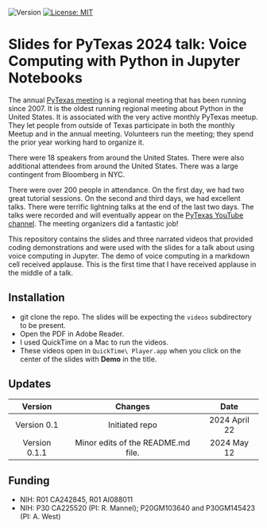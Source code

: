 ![Version](https://img.shields.io/static/v1?label=voice-computing-with-python-in-jupyter-notebooks&message=0.1.1&color=brightcolor)
[![License: MIT](https://img.shields.io/badge/License-MIT-blue.svg)](https://opensource.org/licenses/MIT)


# Slides for PyTexas 2024 talk: Voice Computing with Python in Jupyter Notebooks

The annual [PyTexas meeting](https://www.pytexas.org/2024/) is a regional meeting that has been running since 2007.
It is the oldest running regional meeting about Python in the United States.
It is associated with the very active monthly PyTexas meetup.
They let people from outside of Texas participate in both the monthly Meetup and in the annual meeting.
Volunteers run the meeting; they spend the prior year working hard to organize it.

There were 18 speakers from around the United States.
There were also additional attendees from around the United States.
There was a large contingent from Bloomberg in NYC.

There were over 200 people in attendance.
On the first day, we had two great tutorial sessions.
On the second and third days, we had excellent talks.
There were terrific lightning talks at the end of the last two days.
The talks were recorded and will eventually appear on the [PyTexas YouTube channel](https://www.youtube.com/@PyTexas/playlists).
The meeting organizers did a fantastic job!

This repository contains the slides and three narrated videos that provided coding demonstrations and were used with the slides for a talk about using voice computing in Jupyter.
The demo of voice computing in a markdown cell received applause. 
This is the first time that I have received applause in the middle of a talk.

## Installation

- git clone the repo. The slides will be expecting the `videos` subdirectory to be present.
- Open the PDF in Adobe Reader.
- I used QuickTime on a Mac to run the videos.
- These videos open in `QuickTime\ Player.app` when you click on the center of the slides with **Demo** in the title.


## Updates

|Version      | Changes                                                                                                                                    | Date                 |
|:-----------:|:------------------------------------------------------------------------------------------------------------------------------------------:|:--------------------:|
| Version 0.1 |  Initiated repo                                                                                                                            | 2024 April 22        |
| Version 0.1.1 |  Minor edits of the README.md file.                                                                                                       | 2024 May 12       |

## Funding
- NIH: R01 CA242845, R01 AI088011
- NIH: P30 CA225520 (PI: R. Mannel); P20GM103640 and P30GM145423 (PI: A. West)

